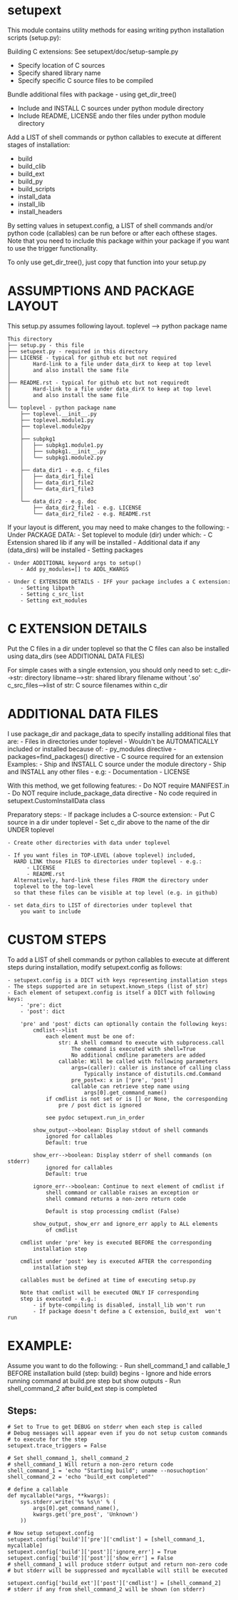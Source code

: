 # setupext
This module contains utility methods for easing writing python installation scripts (setup.py):

Building C extensions: See setupext/doc/setup-sample.py
- Specify location of C sources
- Specify shared library name
- Specify specific C source files to be compiled

Bundle additional files with package - using get_dir_tree()
- Include and INSTALL C sources under python module directory
- Include README, LICENSE ando ther files under python module directory

Add a LIST of shell commands or python callables to execute at different stages of installation:
- build
- build_clib
- build_ext
- build_py
- build_scripts
- install_data
- install_lib
- install_headers

By setting values in setupext.config, a LIST of shell commands and/or python code (callables) can be run before or after each ofthese stages.  Note that you need to include this package within your package if you want
to use the trigger functionality.

To only use get_dir_tree(), just copy that function into your setup.py


# ASSUMPTIONS AND PACKAGE LAYOUT
This setup.py assumes following layout.
toplevel --> python package name

	This directory
	├── setup.py - this file
	├── setupext.py - required in this directory
	├── LICENSE - typical for github etc but not required
	│       Hard-link to a file under data_dirX to keep at top level
	│       and also install the same file
	│
	├── README.rst - typical for github etc but not requiredt
	│       Hard-link to a file under data_dirX to keep at top level
	│       and also install the same file
	│
	└── toplevel - python package name
	    ├── toplevel.__init__.py
	    ├── toplevel.module1.py
	    ├── toplevel.module2py
	    │
	    ├── subpkg1
	    │   ├── subpkg1.module1.py
	    │   ├── subpkg1.__init__.py
	    │   └── subpkg1.module2.py
	    │
	    ├── data_dir1 - e.g. c_files
	    │   ├── data_dir1_file1
	    │   ├── data_dir1_file2
	    │   └── data_dir1_file3
	    │
	    └── data_dir2 - e.g. doc
	        ├── data_dir2_file1 - e.g. LICENSE
	        └── data_dir2_file2 - e.g. README.rst


If your layout is different, you may need to make changes to the following:
    - Under PACKAGE DATA:
        - Set toplevel to module (dir) under which:
            - C Extension shared lib if any will be installed
            - Additional data if any (data_dirs) will be installed
        - Setting packages

    - Under ADDITIONAL keyword args to setup()
        - Add py_modules=[] to ADDL_KWARGS

    - Under C EXTENSION DETAILS - IFF your package includes a C extension:
        - Setting libpath
        - Setting c_src_list
        - Setting ext_modules


# C EXTENSION DETAILS
Put the C files in a dir under toplevel so that the C files can also be installed using data_dirs (see ADDITIONAL DATA FILES)

For simple cases with a single extension, you should only need to set:
    c_dir-->str: directory
    libname-->str: shared library filename without '.so'
    c_src_files-->list of str: C source filenames within c_dir

# ADDITIONAL DATA FILES
I use package_dir and package_data to specify installing additional files that are:
    - Files in directories under toplevel
    - Wouldn't be AUTOMATICALLY included or installed because of:
        - py_modules directive
        - packages=find_packages() directive
        - C source required for an extension
Examples:
    - Ship and INSTALL C source under the module directory
    - Ship and INSTALL any other files - e.g:
        - Documentation
        - LICENSE

With this method, we get following features:
    - Do NOT require MANIFEST.in
    - Do NOT require include_package_data directive
    - No code required in setupext.CustomInstallData class

Preparatory steps:
    - If package includes a C-source extension:
        - Put C source in a dir under toplevel
        - Set c_dir above to the name of the dir UNDER toplevel

    - Create other directories with data under toplevel

    - If you want files in TOP-LEVEL (above toplevel) included,
      HARD LINK those FILES to directories under toplevel - e.g.:
          - LICENSE
          - README.rst
      Alternatively, hard-link these files FROM the directory under
      toplevel to the top-level
      so that these files can be visible at top level (e.g. in github)

    - set data_dirs to LIST of directories under toplevel that
        you want to include



# CUSTOM STEPS
To add a LIST of shell commands or python callables to execute at different steps during installation, modify setupext.config as follows:

    - setupext.config is a DICT with keys representing installation steps
    - The steps supported are in setupext.known_steps (list of str)
    - Each element of setupext.config is itself a DICT with following keys:
        - 'pre': dict
        - 'post': dict

        'pre' and 'post' dicts can optionally contain the following keys:
            cmdlist-->list
                each element must be one of:
                    str: A shell command to execute with subprocess.call
                        The command is executed with shell=True
                        No additional cmdline parameters are added
                    callable: Will be called with following parameters
                        args=(caller): caller is instance of calling class
                            Typically instance of distutils.cmd.Command
                        pre_post=x: x in ['pre', 'post']
                        callable can retrieve step name using
                            args[0].get_command_name()
                if cmdlist is not set or is [] or None, the corresponding
                    pre / post dict is ignored

                see pydoc setupext.run_in_order

            show_output-->boolean: Display stdout of shell commands
                ignored for callables
                Default: true

            show_err-->boolean: Display stderr of shell commands (on stderr)
                ignored for callables
                Default: true

            ignore_err-->boolean: Continue to next element of cmdlist if
                shell command or callable raises an exception or
                shell command returns a non-zero return code

                Default is stop processing cmdlist (False)

            show_output, show_err and ignore_err apply to ALL elements
                of cmdlist

        cmdlist under 'pre' key is executed BEFORE the corresponding
            installation step

        cmdlist under 'post' key is executed AFTER the corresponding
            installation step

        callables must be defined at time of executing setup.py

        Note that cmdlist will be executed ONLY IF corresponding
        step is executed - e.g.:
            - if byte-compiling is disabled, install_lib won't run
            - If package doesn't define a C extension, build_ext  won't run

# EXAMPLE:
Assume you want to do the following:
    - Run shell_command_1 and callable_1 BEFORE
        installation build (step: build) begins
    - Ignore and hide errors running command at build.pre step
        but show outputs
    - Run shell_command_2 after build_ext step is completed
## Steps:

~~~~ {.sourceCode .python}
# Set to True to get DEBUG on stderr when each step is called
# Debug messages will appear even if you do not setup custom commands
# to execute for the step
setupext.trace_triggers = False

# Set shell_command_1, shell_command_2
# shell_command_1 Will return a non-zero return code
shell_command_1 = 'echo "Starting build"; uname --nosuchoption'
shell_command_2 = 'echo "build_ext completed"'

# define a callable
def mycallable(*args, **kwargs):
    sys.stderr.write('%s %s\n' % (
        args[0].get_command_name(),
        kwargs.get('pre_post', 'Unknown')
    ))

# Now setup setupext.config
setupext.config['build']['pre']['cmdlist'] = [shell_command_1, mycallable]
setupext.config['build']['post']['ignore_err'] = True
setupext.config['build']['post']['show_err'] = False
# shell_command_1 will produce stderr output and return non-zero code
# but stderr will be suppressed and mycallable will still be executed

setupext.config['build_ext']['post']['cmdlist'] = [shell_command_2]
# stderr if any from shell_command_2 will be shown (on stderr)
~~~~
